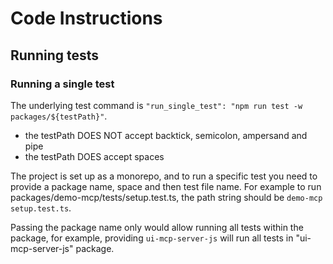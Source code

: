 # Code Instructions

## Running tests
### Running a single test
The underlying test command is `"run_single_test": "npm run test -w packages/${testPath}"`.
- the testPath DOES NOT accept backtick, semicolon, ampersand and pipe  
- the testPath DOES accept spaces

The project is set up as a monorepo, and to run a specific test you need to provide a package name, space and then test file name.
For example to run packages/demo-mcp/tests/setup.test.ts, the path string should be `demo-mcp setup.test.ts`.

Passing the package name only would allow running all tests within the package,
for example, providing `ui-mcp-server-js` will run all tests in "ui-mcp-server-js" package.
